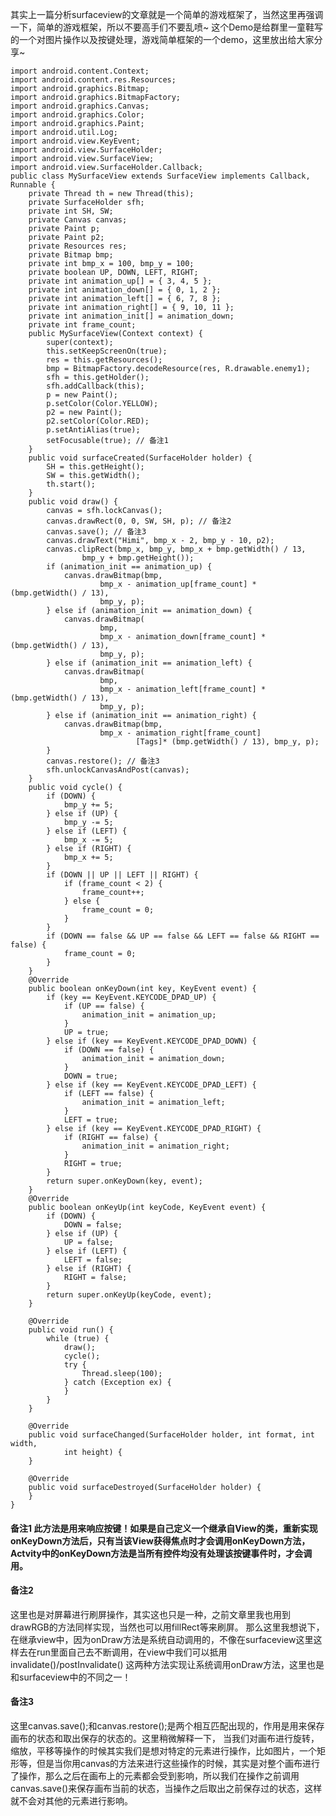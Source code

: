 其实上一篇分析surfaceview的文章就是一个简单的游戏框架了，当然这里再强调一下，简单的游戏框架，所以不要高手们不要乱喷~
这个Demo是给群里一童鞋写的一个对图片操作以及按键处理，游戏简单框架的一个demo，这里放出给大家分享~
```     
import android.content.Context;
import android.content.res.Resources;
import android.graphics.Bitmap;
import android.graphics.BitmapFactory;
import android.graphics.Canvas;
import android.graphics.Color;
import android.graphics.Paint;
import android.util.Log;
import android.view.KeyEvent;
import android.view.SurfaceHolder;
import android.view.SurfaceView;
import android.view.SurfaceHolder.Callback;
public class MySurfaceView extends SurfaceView implements Callback, Runnable {
	private Thread th = new Thread(this);
	private SurfaceHolder sfh;
	private int SH, SW;
	private Canvas canvas;
	private Paint p;
	private Paint p2;
	private Resources res;
	private Bitmap bmp;
	private int bmp_x = 100, bmp_y = 100;
	private boolean UP, DOWN, LEFT, RIGHT;
	private int animation_up[] = { 3, 4, 5 };
	private int animation_down[] = { 0, 1, 2 };
	private int animation_left[] = { 6, 7, 8 };
	private int animation_right[] = { 9, 10, 11 };
	private int animation_init[] = animation_down;
	private int frame_count;
	public MySurfaceView(Context context) {
		super(context);
		this.setKeepScreenOn(true);
		res = this.getResources();
		bmp = BitmapFactory.decodeResource(res, R.drawable.enemy1);
		sfh = this.getHolder();
		sfh.addCallback(this);
		p = new Paint();
		p.setColor(Color.YELLOW);
		p2 = new Paint();
		p2.setColor(Color.RED);
		p.setAntiAlias(true);
		setFocusable(true); // 备注1
	}
	public void surfaceCreated(SurfaceHolder holder) {
		SH = this.getHeight();
		SW = this.getWidth();
		th.start();
	}
	public void draw() {
		canvas = sfh.lockCanvas();
		canvas.drawRect(0, 0, SW, SH, p); // 备注2
		canvas.save(); // 备注3
		canvas.drawText("Himi", bmp_x - 2, bmp_y - 10, p2);
		canvas.clipRect(bmp_x, bmp_y, bmp_x + bmp.getWidth() / 13,
				bmp_y + bmp.getHeight());
		if (animation_init == animation_up) {
			canvas.drawBitmap(bmp,
					bmp_x - animation_up[frame_count] * (bmp.getWidth() / 13),
					bmp_y, p);
		} else if (animation_init == animation_down) {
			canvas.drawBitmap(
					bmp,
					bmp_x - animation_down[frame_count] * (bmp.getWidth() / 13),
					bmp_y, p);
		} else if (animation_init == animation_left) {
			canvas.drawBitmap(
					bmp,
					bmp_x - animation_left[frame_count] * (bmp.getWidth() / 13),
					bmp_y, p);
		} else if (animation_init == animation_right) {
			canvas.drawBitmap(bmp,
					bmp_x - animation_right[frame_count]
							[Tags]* (bmp.getWidth() / 13), bmp_y, p);
		}
		canvas.restore(); // 备注3
		sfh.unlockCanvasAndPost(canvas);
	}
	public void cycle() {
		if (DOWN) {
			bmp_y += 5;
		} else if (UP) {
			bmp_y -= 5;
		} else if (LEFT) {
			bmp_x -= 5;
		} else if (RIGHT) {
			bmp_x += 5;
		}
		if (DOWN || UP || LEFT || RIGHT) {
			if (frame_count < 2) {
				frame_count++;
			} else {
				frame_count = 0;
			}
		}
		if (DOWN == false && UP == false && LEFT == false && RIGHT == false) {
			frame_count = 0;
		}
	}
	@Override
	public boolean onKeyDown(int key, KeyEvent event) {
		if (key == KeyEvent.KEYCODE_DPAD_UP) {
			if (UP == false) {
				animation_init = animation_up;
			}
			UP = true;
		} else if (key == KeyEvent.KEYCODE_DPAD_DOWN) {
			if (DOWN == false) {
				animation_init = animation_down;
			}
			DOWN = true;
		} else if (key == KeyEvent.KEYCODE_DPAD_LEFT) {
			if (LEFT == false) {
				animation_init = animation_left;
			}
			LEFT = true;
		} else if (key == KeyEvent.KEYCODE_DPAD_RIGHT) {
			if (RIGHT == false) {
				animation_init = animation_right;
			}
			RIGHT = true;
		}
		return super.onKeyDown(key, event);
	}
	@Override
	public boolean onKeyUp(int keyCode, KeyEvent event) {
		if (DOWN) {
			DOWN = false;
		} else if (UP) {
			UP = false;
		} else if (LEFT) {
			LEFT = false;
		} else if (RIGHT) {
			RIGHT = false;
		}
		return super.onKeyUp(keyCode, event);
	}

	@Override
	public void run() {
		while (true) {
			draw();
			cycle();
			try {
				Thread.sleep(100);
			} catch (Exception ex) {
			}
		}
	}

	@Override
	public void surfaceChanged(SurfaceHolder holder, int format, int width,
			int height) {
	}

	@Override
	public void surfaceDestroyed(SurfaceHolder holder) {
	}
}
```
#### 备注1           此方法是用来响应按键！如果是自己定义一个继承自View的类，重新实现onKeyDown方法后，只有当该View获得焦点时才会调用onKeyDown方法，Actvity中的onKeyDown方法是当所有控件均没有处理该按键事件时，才会调用。
#### 备注2
这里也是对屏幕进行刷屏操作，其实这也只是一种，之前文章里我也用到drawRGB的方法同样实现，当然也可以用fillRect等来刷屏。    那么这里我想说下，在继承view中，因为onDraw方法是系统自动调用的，不像在surfaceview这里这样去在run里面自己去不断调用，在view中我们可以抵用 invalidate()/postInvalidate() 这两种方法实现让系统调用onDraw方法，这里也是和surfaceview中的不同之一！
#### 备注3
这里canvas.save();和canvas.restore();是两个相互匹配出现的，作用是用来保存画布的状态和取出保存的状态的。这里稍微解释一下，   当我们对画布进行旋转，缩放，平移等操作的时候其实我们是想对特定的元素进行操作，比如图片，一个矩形等，但是当你用canvas的方法来进行这些操作的时候，其实是对整个画布进行了操作，那么之后在画布上的元素都会受到影响，所以我们在操作之前调用canvas.save()来保存画布当前的状态，当操作之后取出之前保存过的状态，这样就不会对其他的元素进行影响。